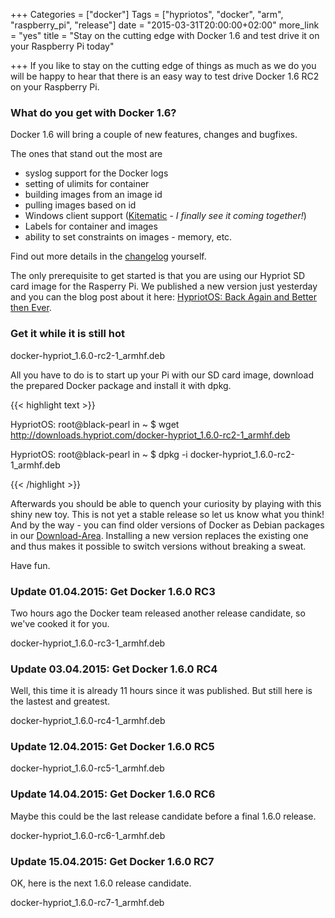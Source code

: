 +++
Categories = ["docker"]
Tags = ["hypriotos", "docker", "arm", "raspberry_pi", "release"]
date = "2015-03-31T20:00:00+02:00"
more_link = "yes"
title = "Stay on the cutting edge with Docker 1.6 and test drive it on your Raspberry Pi today"

+++
If you like to stay on the cutting edge of things as much as we do you will be happy to hear that there is an easy way to test drive Docker 1.6 RC2 on your Raspberry Pi.
<!--more-->

### What do you get with Docker 1.6?
Docker 1.6 will bring a couple of new features, changes and bugfixes.

The ones that stand out the most are

- syslog support for the Docker logs
- setting of ulimits for container
- building images from an image id
- pulling images based on id
- Windows client support ([Kitematic](https://kitematic.com) - _I finally see it coming together!_)
- Labels for container and images
- ability to set constraints on images - memory, etc.

Find out more details in the [changelog](https://github.com/docker/docker/blob/v1.6.0-rc2/CHANGELOG.md) yourself.

The only prerequisite to get started is that you are using our Hypriot SD card image for the Rasperry Pi. We published a new version just yesterday and you can the blog post about it here: [HypriotOS: Back Again and Better then Ever](http://blog.hypriot.com/post/hypriotos-back-again-with-docker-on-arm).

### Get it while it is still hot
docker-hypriot_1.6.0-rc2-1_armhf.deb

All you have to do is to start up your Pi with our SD card image, download the prepared Docker package and install it with dpkg.

{{< highlight text >}}

HypriotOS: root@black-pearl in ~
$ wget http://downloads.hypriot.com/docker-hypriot_1.6.0-rc2-1_armhf.deb

HypriotOS: root@black-pearl in ~
$ dpkg -i docker-hypriot_1.6.0-rc2-1_armhf.deb

{{< /highlight >}}

Afterwards you should be able to quench your curiosity by playing with this shiny new toy.
This is not yet a stable release so let us know what you think! And by the way - you can find older versions of Docker as Debian packages in our [Download-Area](/downloads/).
Installing a new version replaces the existing one and thus makes it possible to switch versions without breaking a sweat.

Have fun.

### Update 01.04.2015: Get Docker 1.6.0 RC3
Two hours ago the Docker team released another release candidate, so we've cooked it for you.

docker-hypriot_1.6.0-rc3-1_armhf.deb

### Update 03.04.2015: Get Docker 1.6.0 RC4
Well, this time it is already 11 hours since it was published. But still here is the lastest and greatest.

docker-hypriot_1.6.0-rc4-1_armhf.deb

### Update 12.04.2015: Get Docker 1.6.0 RC5
docker-hypriot_1.6.0-rc5-1_armhf.deb

### Update 14.04.2015: Get Docker 1.6.0 RC6
Maybe this could be the last release candidate before a final 1.6.0 release.

docker-hypriot_1.6.0-rc6-1_armhf.deb

### Update 15.04.2015: Get Docker 1.6.0 RC7
OK, here is the next 1.6.0 release candidate.

docker-hypriot_1.6.0-rc7-1_armhf.deb
